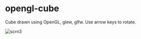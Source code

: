 # opengl-cube
Cube drawn using OpenGL, glew, glfw. Use arrow keys to rotate.

![scrn3](https://user-images.githubusercontent.com/7816647/26992443-9f7169ee-4d56-11e7-93d4-5c4a368f5261.png)
